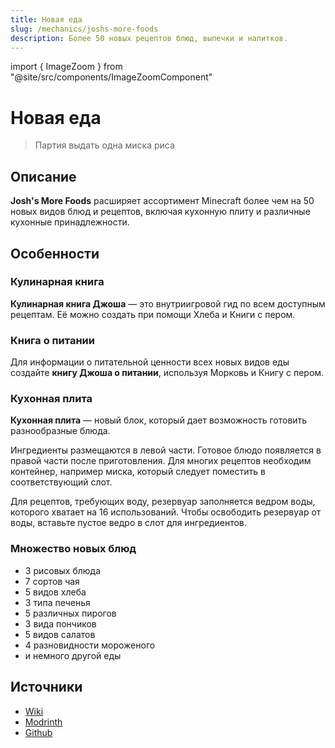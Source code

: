 ```yaml
---
title: Новая еда
slug: /mechanics/joshs-more-foods
description: Более 50 новых рецептов блюд, выпечки и напитков.
---
```


import { ImageZoom } from "@site/src/components/ImageZoomComponent"

# Новая еда

<ImageZoom
  src="/img/mechanics/joshs-more-food/joshs-more-foods.png"
  alt="Joshs More Foods баннер"
/>

> Партия выдать одна миска риса

## Описание

**Josh's More Foods** расширяет ассортимент Minecraft более чем на 50 новых видов блюд и рецептов, включая кухонную плиту и различные кухонные принадлежности.

## Особенности

### Кулинарная книга

**Кулинарная книга Джоша** — это внутриигровой гид по всем доступным рецептам. Её можно создать при помощи Хлеба и Книги с пером.

### Книга о питании

Для информации о питательной ценности всех новых видов еды создайте **книгу Джоша о питании**, используя Морковь и Книгу с пером.

### Кухонная плита

**Кухонная плита** — новый блок, который дает возможность готовить разнообразные блюда.

<ImageZoom
  src="/img/mechanics/joshs-more-food/cooking-station.png"
  alt="Интерфейс кухонной плиты"
/>

Ингредиенты размещаются в левой части. Готовое блюдо появляется в правой части после приготовления. Для многих рецептов необходим контейнер, например миска, который следует поместить в соответствующий слот.

Для рецептов, требующих воду, резервуар заполняется ведром воды, которого хватает на 16 использований. Чтобы освободить резервуар от воды, вставьте пустое ведро в слот для ингредиентов.

### Множество новых блюд

- 3 рисовых блюда
- 7 сортов чая
- 5 видов хлеба
- 3 типа печенья
- 5 различных пирогов
- 3 вида пончиков
- 5 видов салатов
- 4 разновидности мороженого
- и немного другой еды

## Источники

- [Wiki](https://github.com/Joshcraft2002/joshs-more-foods/wiki)
- [Modrinth](https://modrinth.com/datapack/joshs-more-foods)
- [Github](https://github.com/Joshcraft2002/joshs-more-foods)